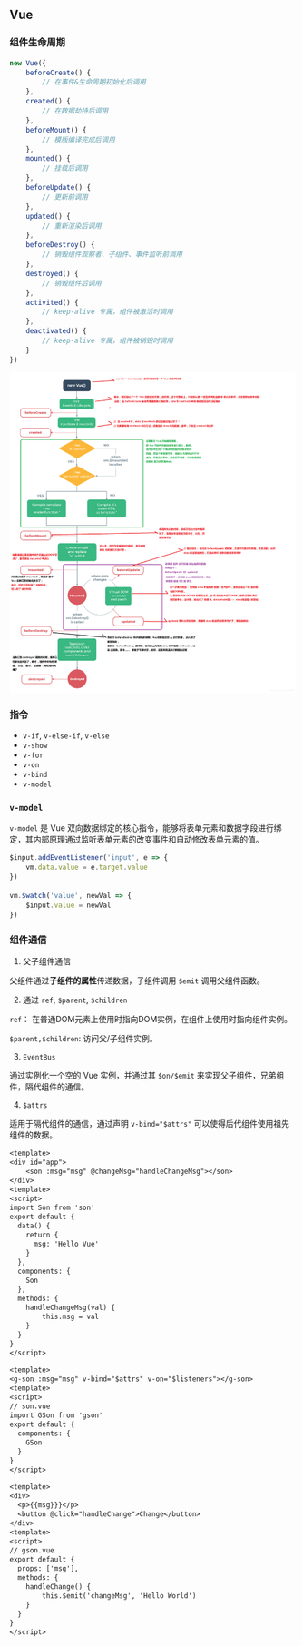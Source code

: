 ## Vue  

### 组件生命周期

```js
new Vue({
    beforeCreate() {
        // 在事件&生命周期初始化后调用
    },
    created() {
        // 在数据劫持后调用
    },
    beforeMount() {
        // 模版编译完成后调用
    },
    mounted() {
        // 挂载后调用
    },
    beforeUpdate() {
        // 更新前调用
    },
    updated() {
        // 重新渲染后调用
    },
    beforeDestroy() {
        // 销毁组件观察者、子组件、事件监听前调用
    },
    destroyed() {
        // 销毁组件后调用
    },
    activited() {
        // keep-alive 专属，组件被激活时调用
    },
    deactivated() {
        // keep-alive 专属，组件被销毁时调用
    }
})
```

![Vue 生命周期](../images/6.jpg)

### 指令

- `v-if`, `v-else-if`, `v-else`
- `v-show`
- `v-for`
- `v-on`
- `v-bind`
- `v-model`

### `v-model`

`v-model` 是 Vue 双向数据绑定的核心指令，能够将表单元素和数据字段进行绑定，其内部原理通过监听表单元素的改变事件和自动修改表单元素的值。

```js
$input.addEventListener('input', e => {
    vm.data.value = e.target.value
})

vm.$watch('value', newVal => {
    $input.value = newVal
})
```

### 组件通信

1) 父子组件通信

父组件通过**子组件的属性**传递数据，子组件调用 `$emit` 调用父组件函数。

2) 通过 `ref`, `$parent`, `$children`

`ref`： 在普通DOM元素上使用时指向DOM实例，在组件上使用时指向组件实例。

`$parent,$children`: 访问父/子组件实例。

3) `EventBus` 

通过实例化一个空的 Vue 实例，并通过其 `$on/$emit` 来实现父子组件，兄弟组件，隔代组件的通信。

4) `$attrs`

适用于隔代组件的通信，通过声明 `v-bind="$attrs"` 可以使得后代组件使用祖先组件的数据。

```vue
<template>
<div id="app">
    <son :msg="msg" @changeMsg="handleChangeMsg"></son>
</div>
<template>
<script>
import Son from 'son'
export default {
  data() {
    return {
      msg: 'Hello Vue'
    }
  },
  components: {
    Son
  },
  methods: {
    handleChangeMsg(val) {
        this.msg = val
    }
  }
}
</script>
```

```vue
<template>
<g-son :msg="msg" v-bind="$attrs" v-on="$listeners"></g-son>
<template>
<script>
// son.vue
import GSon from 'gson'
export default {
  components: {
    GSon
  }
}
</script>
```

```vue
<template>
<div>
  <p>{{msg}}}</p>
  <button @click="handleChange">Change</button>
</div>
<template>
<script>
// gson.vue
export default {
  props: ['msg'],
  methods: {
    handleChange() {
        this.$emit('changeMsg', 'Hello World')
    }
  }
}
</script>
```
